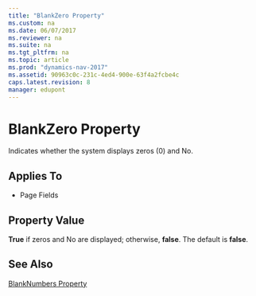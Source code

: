 ```yaml
---
title: "BlankZero Property"
ms.custom: na
ms.date: 06/07/2017
ms.reviewer: na
ms.suite: na
ms.tgt_pltfrm: na
ms.topic: article
ms.prod: "dynamics-nav-2017"
ms.assetid: 90963c0c-231c-4ed4-900e-63f4a2fcbe4c
caps.latest.revision: 8
manager: edupont
---
```

# BlankZero Property
Indicates whether the system displays zeros (0) and No.  
  
## Applies To  
  
-   Page Fields  
  
## Property Value  
 **True** if zeros and No are displayed; otherwise, **false**. The default is **false**.  
  
## See Also  
 [BlankNumbers Property](devenv-blanknumbers-property.md)